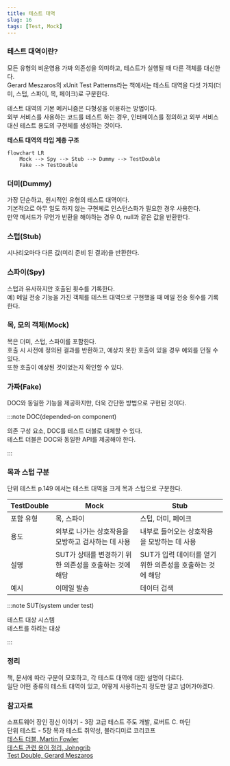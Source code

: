 ```yaml
---
title: 테스트 대역
slug: 16
tags: [Test, Mock]
---
```


### 테스트 대역이란?

모든 유형의 비운영용 가짜 의존성을 의미하고, 테스트가 실행될 때 다른 객체를 대신한다.  
Gerard Meszaros의 xUnit Test Patterns라는 책에서는 테스트 대역을 다섯 가지(더미, 스텁, 스파이, 목, 페이크)로 구분한다.

테스트 대역의 기본 메커니즘은 다형성을 이용하는 방법이다.  
외부 서비스를 사용하는 코드를 테스트 하는 경우, 인터페이스를 정의하고 외부 서비스 대신 테스트 용도의 구현체를 생성하는 것이다.

**테스트 대역의 타입 계층 구조**

```mermaid
flowchart LR
    Mock --> Spy --> Stub --> Dummy --> TestDouble
    Fake --> TestDouble
```

### 더미(Dummy)

가장 단순하고, 원시적인 유형의 테스트 대역이다.  
기본적으로 아무 일도 하지 않는 구현체로 인스턴스화가 필요한 경우 사용한다.  
만약 메서드가 무언가 반환을 해야하는 경우 0, null과 같은 값을 반환한다.  

### 스텁(Stub)

시나리오마다 다른 값(미리 준비 된 결과)을 반환한다.  

### 스파이(Spy)

스텁과 유사하지만 호출된 횟수를 기록한다.  
예) 메일 전송 기능을 가진 객체를 테스트 대역으로 구현했을 때 메일 전송 횟수를 기록한다.  

### 목, 모의 객체(Mock)

목은 더미, 스텁, 스파이를 포함한다.  
호출 시 사전에 정의된 결과를 반환하고, 예상치 못한 호출이 있을 경우 예외를 던질 수 있다.  
또한 호출이 예상된 것이었는지 확인할 수 있다.  

### 가짜(Fake)

DOC와 동일한 기능을 제공하지만, 더욱 간단한 방법으로 구현된 것이다.  

:::note DOC(depended-on component)

의존 구성 요소, DOC를 테스트 더블로 대체할 수 있다.  
테스트 더블은 DOC와 동일한 API를 제공해야 한다.  

:::

### 목과 스텁 구분

단위 테스트 p.149 에서는 테스트 대역을 크게 목과 스텁으로 구분한다.  

| TestDouble | Mock | Stub |
| --- | --- | --- |
| 포함 유형 | 목, 스파이 | 스텁, 더미, 페이크 |
| 용도 | 외부로 나가는 상호작용을 모방하고 검사하는 데 사용 | 내부로 들어오는 상호작용을 모방하는 데 사용 |
| 설명 | SUT가 상태를 변경하기 위한 의존성을 호출하는 것에 해당 | SUT가 입력 데이터를 얻기 위한 의존성을 호출하는 것에 해당
| 예시 | 이메일 발송 | 데이터 검색 |


:::note SUT(system under test)

테스트 대상 시스템   
테스트를 하려는 대상

:::

### 정리

책, 문서에 따라 구분이 모호하고, 각 테스트 대역에 대한 설명이 다르다.  
일단 어떤 종류의 테스트 대역이 있고, 어떻게 사용하는지 정도만 알고 넘어가야겠다.  

### 참고자료

소프트웨어 장인 정신 이야기 - 3장 고급 테스트 주도 개발, 로버트 C. 마틴  
단위 테스트 - 5장 목과 테스트 취약성, 블라디미르 코리코프  
[테스트 더블, Martin Fowler](https://www.martinfowler.com/bliki/TestDouble.html)  
[테스트 관련 용어 정리, Johngrib](https://johngrib.github.io/wiki/test-terms/)  
[Test Double, Gerard Meszaros](http://xunitpatterns.com/Test%20Double.html)